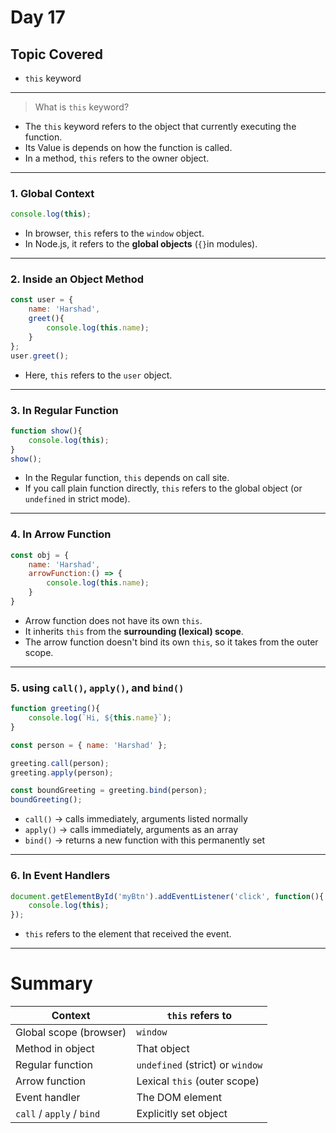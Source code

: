 # Day 17

## Topic Covered
- `this` keyword

---
> What is `this` keyword?
- The `this` keyword refers to the object that currently executing the function.
- Its Value is depends on how the function is called.
- In a method, `this` refers to the owner object.
---

### 1. Global Context
```javascript
console.log(this); 
```
- In browser, `this` refers to the `window` object.
- In Node.js, it refers to the **global objects** (`{}`in modules).
---
### 2. Inside an Object Method
```javascript
const user = {
    name: 'Harshad',
    greet(){
        console.log(this.name);
    }
};
user.greet(); 
```
- Here, `this` refers to the `user` object.
---

### 3. In Regular Function
```javascript
function show(){
    console.log(this);
}
show();
```
- In the Regular function, `this` depends on call site.
- If you call plain function directly, `this` refers to the global object (or `undefined` in strict mode).
---

### 4. In Arrow Function
```javascript
const obj = {
    name: 'Harshad',
    arrowFunction:() => {
        console.log(this.name);
    }
}
```
- Arrow function does not have its own `this`.
- It inherits `this` from the **surrounding (lexical) scope**.
- The arrow function doesn't bind its own `this`, so it takes from the outer scope.
---

### 5. using `call()`, `apply()`, and `bind()`
```javascript
function greeting(){
    console.log(`Hi, ${this.name}`);
}

const person = { name: 'Harshad' };

greeting.call(person);
greeting.apply(person);

const boundGreeting = greeting.bind(person);
boundGreeting();
```
- `call()` → calls immediately, arguments listed normally
- `apply()` → calls immediately, arguments as an array
- `bind()` → returns a new function with this permanently set
---

### 6. In Event Handlers
```javascript
document.getElementById('myBtn').addEventListener('click', function(){
    console.log(this); 
});
```
- `this` refers to the element that received the event.
---

# Summary
| Context                   | `this` refers to                 |
| ------------------------- | -------------------------------- |
| Global scope (browser)    | `window`                         |
| Method in object          | That object                      |
| Regular function          | `undefined` (strict) or `window` |
| Arrow function            | Lexical `this` (outer scope)     |
| Event handler             | The DOM element                  |
| `call` / `apply` / `bind` | Explicitly set object            |
